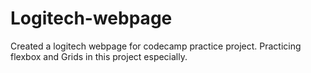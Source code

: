 # Logitech-webpage
Created a logitech webpage for codecamp practice project. Practicing flexbox and Grids in this project especially.
